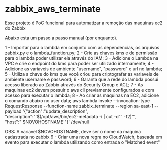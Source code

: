 # zabbix_aws_terminate

Esse projeto é PoC funcional para automatizar a remoção das maquinas ec2 do Zabbix

Abaixo esta um passo a passo manual (por enquanto).

1 - Importar para o lambda em conjunto com as dependencias, os arquivos zabbix.py e o lambda_function.py;
2 - Crie as chaves kms e de permissão para o lambda poder utilizar ela através do IAM;
3 - Adicione o Lambda na VPC e crie o endpoint do kms para poder ser utilizado internamente;
4 - Adicione as variaveis de ambiente "username", "password" e url no lambda;
5 - Utiliza a chave do kms que você criou para criptografar as variaveis de ambiente username e password;
6 - Garanta que a rede do lambda possui acesso liberado ao Zabbix através do Security Group e ACL;
7 - As maquinas ec2 devem possuir o aws cli previamente configurados e com acesso para executar o lambda;
8 - Ao criar as maquinas na EC2, adicione o comando abaixo no user data;
  aws lambda invoke --invocation-type RequestResponse --function-name zabbix_terminate --region sa-east-1 --payload '{"action":"update_description", "description":"'$(/opt/aws/bin/ec2-metadata -i | cut -d' ' -f2)'", "host":"'$NOVOHOSTNAME'"}' /dev/null

  OBS: A variavel $NOVOHOSTNAME, deve ser o nome da maquina cadastrada no zabbix
9 - Criar uma nova regra no CloudWatch, baseada em evento para executar o lambda utilizando como entrada o "Matched event"


